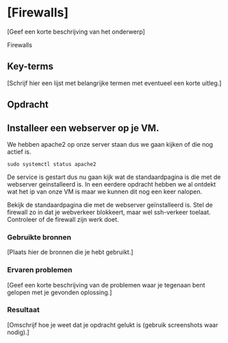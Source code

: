 # [Firewalls]
[Geef een korte beschrijving van het onderwerp]

Firewalls

## Key-terms
[Schrijf hier een lijst met belangrijke termen met eventueel een korte uitleg.]

## Opdracht
## Installeer een webserver op je VM.
We hebben apache2 op onze server staan dus we gaan kijken of die nog actief is.
~~~
sudo systemctl status apache2
~~~
De service is gestart dus nu gaan kijk wat de standaardpagina is die met de webserver geinstalleerd is.
In een eerdere opdracht hebben we al ontdekt wat het ip van onze VM is maar we kunnen dit nog een keer nalopen.



Bekijk de standaardpagina die met de webserver geïnstalleerd is.
Stel de firewall zo in dat je webverkeer blokkeert, maar wel ssh-verkeer toelaat.
Controleer of de firewall zijn werk doet.


### Gebruikte bronnen
[Plaats hier de bronnen die je hebt gebruikt.]

### Ervaren problemen
[Geef een korte beschrijving van de problemen waar je tegenaan bent gelopen met je gevonden oplossing.]

### Resultaat
[Omschrijf hoe je weet dat je opdracht gelukt is (gebruik screenshots waar nodig).]
